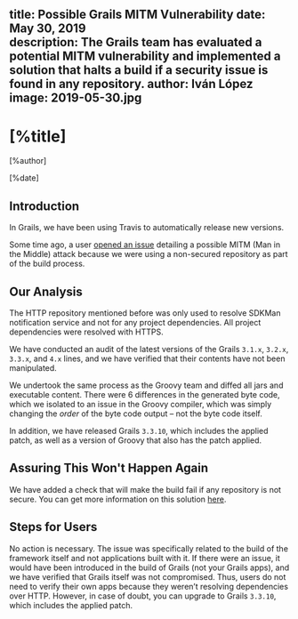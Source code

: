 title: Possible Grails MITM Vulnerability
date: May 30, 2019  
description: The Grails team has evaluated a potential MITM vulnerability and implemented a solution that halts a build if a security issue is found in any repository. 
author: Iván López
image: 2019-05-30.jpg  
---

# [%title]

[%author]

[%date] 

## Introduction

In Grails, we have been using Travis to automatically release new versions.  

Some time ago, a user [opened an issue](https://github.com/grails/grails-core/issues/11250 "Issue 11250") detailing a possible MITM (Man in the Middle) attack because we were using a non-secured repository as part of the build process.

## Our Analysis

The HTTP repository mentioned before was only used to resolve SDKMan notification service and not for any project dependencies. All project dependencies were resolved with HTTPS.

We have conducted an audit of the latest versions of the Grails `3.1.x`, `3.2.x`, `3.3.x`, and `4.x` lines, and we have verified that their contents have not been manipulated.

We undertook the same process as the Groovy team and diffed all jars and executable content. There were 6 differences in the generated byte code, which we isolated to an issue in the Groovy compiler, which was simply changing the _order_ of the byte code output – not the byte code itself.

In addition, we have released Grails `3.3.10`, which includes the applied patch, as well as a version of Groovy that also has the patch applied.

## Assuring This Won't Happen Again

We have added a check that will make the build fail if any repository is not secure. You can get more information on this solution [here](https://github.com/grails/grails-core/blob/master/build.gradle#L597 "Learn more about this solution").

## Steps for Users

No action is necessary. The issue was specifically related to the build of the framework itself and not applications built with it. If there were an issue, it would have been introduced in the build of Grails (not your Grails apps), and we have verified that Grails itself was not compromised. Thus, users do not need to verify their own apps because they weren’t resolving dependencies over HTTP. However, in case of doubt, you can upgrade to Grails `3.3.10`, which includes the applied patch.